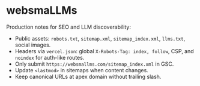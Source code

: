 # websmaLLMs

Production notes for SEO and LLM discoverability:

- Public assets: `robots.txt`, `sitemap.xml`, `sitemap_index.xml`, `llms.txt`, social images.
- Headers via `vercel.json`: global `X-Robots-Tag: index, follow`, CSP, and `noindex` for auth-like routes.
- Only submit `https://websmallms.com/sitemap_index.xml` in GSC.
- Update `<lastmod>` in sitemaps when content changes.
- Keep canonical URLs at apex domain without trailing slash.
